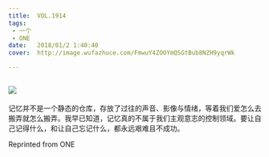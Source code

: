 ```yaml
---
title:	VOL.1914
tags:
 - 一个
 - ONE
date:	2018/01/2 1:40:40
cover:	http://image.wufazhuce.com/FmwuY4ZOOYmQSGtBub8NZH9yqrWk

---
```

![](http://image.wufazhuce.com/FmwuY4ZOOYmQSGtBub8NZH9yqrWk)
---

记忆并不是一个静态的仓库，存放了过往的声音、影像与情绪，等着我们爱怎么去搬弄就怎么搬弄。我早已知道，记忆真的不属于我们主观意志的控制领域。要让自己记得什么，和让自己忘记什么，都永远艰难且不成功。
 
Reprinted from ONE
